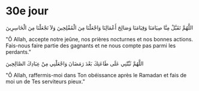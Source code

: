 # 30e jour

اللَّهُمَّ تَقَبَّلْ مِنَّا صِيَامَنَا وَقِيَامَنَا وَصَالِحَ أَعْمَالِنَا وَاجْعَلْنَا مِنَ الْمُفْلِحِينَ وَلاَ تَجْعَلْنَا مِنَ الْخَاسِرِينَ

"Ô Allah, accepte notre jeûne, nos prières nocturnes et nos bonnes actions. Fais-nous faire partie des gagnants et ne nous compte pas parmi les perdants."

اللَّهُمَّ ثَبِّتْنِي عَلَى طَاعَتِكَ بَعْدَ رَمَضَانَ وَاجْعَلْنِي مِنْ عِبَادِكَ الصَّالِحِينَ

"Ô Allah, raffermis-moi dans Ton obéissance après le Ramadan et fais de moi un de Tes serviteurs pieux."